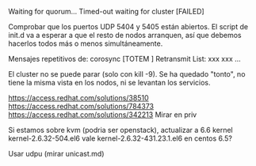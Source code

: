 Waiting for quorum... Timed-out waiting for cluster
[FAILED]

Comprobar que los puertos UDP 5404 y 5405 están abiertos.
El script de init.d va a esperar a que el resto de nodos arranquen, así que debemos hacerlos todos más o menos simultáneamente.





Mensajes repetitivos de:
corosync [TOTEM ] Retransmit List: xxx xxx ...

El cluster no se puede parar (solo con kill -9).
Se ha quedado "tonto", no tiene la misma vista en los nodos, ni se levantan los servicios.

https://access.redhat.com/solutions/38510
https://access.redhat.com/solutions/784373
https://access.redhat.com/solutions/342213
Mirar en priv

Si estamos sobre kvm (podria ser openstack), actualizar a 6.6 kernel kernel-2.6.32-504.el6
vale kernel-2.6.32-431.23.1.el6 en centos 6.5?

Usar udpu (mirar unicast.md)
